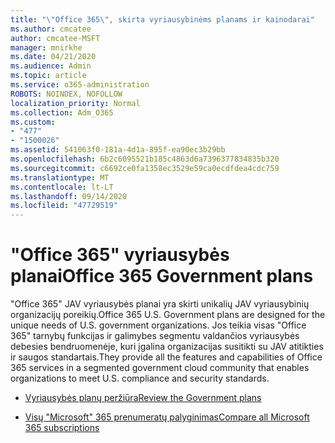 ```yaml
---
title: "\"Office 365\", skirta vyriausybinėms planams ir kainodarai"
ms.author: cmcatee
author: cmcatee-MSFT
manager: mnirkhe
ms.date: 04/21/2020
ms.audience: Admin
ms.topic: article
ms.service: o365-administration
ROBOTS: NOINDEX, NOFOLLOW
localization_priority: Normal
ms.collection: Adm_O365
ms.custom:
- "477"
- "1500026"
ms.assetid: 541063f0-181a-4d1a-895f-ea90ec3b29bb
ms.openlocfilehash: 6b2c6095521b185c4863d6a7396377834835b320
ms.sourcegitcommit: c6692ce0fa1358ec3529e59ca0ecdfdea4cdc759
ms.translationtype: MT
ms.contentlocale: lt-LT
ms.lasthandoff: 09/14/2020
ms.locfileid: "47729519"
---
```

# <a name="office-365-government-plans"></a><span data-ttu-id="9d81d-102">"Office 365" vyriausybės planai</span><span class="sxs-lookup"><span data-stu-id="9d81d-102">Office 365 Government plans</span></span>

<span data-ttu-id="9d81d-103">"Office 365" JAV vyriausybės planai yra skirti unikalių JAV vyriausybinių organizacijų poreikių.</span><span class="sxs-lookup"><span data-stu-id="9d81d-103">Office 365 U.S. Government plans are designed for the unique needs of U.S. government organizations.</span></span> <span data-ttu-id="9d81d-104">Jos teikia visas "Office 365" tarnybų funkcijas ir galimybes segmentu valdančios vyriausybės debesies bendruomenėje, kuri įgalina organizacijas susitikti su JAV atitikties ir saugos standartais.</span><span class="sxs-lookup"><span data-stu-id="9d81d-104">They provide all the features and capabilities of Office 365 services in a segmented government cloud community that enables organizations to meet U.S. compliance and security standards.</span></span>
  
- [<span data-ttu-id="9d81d-105">Vyriausybės planų peržiūra</span><span class="sxs-lookup"><span data-stu-id="9d81d-105">Review the Government plans</span></span>](https://products.office.com/government/compare-office-365-government-plans)

- [<span data-ttu-id="9d81d-106">Visų "Microsoft" 365 prenumeratų palyginimas</span><span class="sxs-lookup"><span data-stu-id="9d81d-106">Compare all Microsoft 365 subscriptions</span></span>](https://products.office.com/business/compare-more-office-365-for-business-plans)